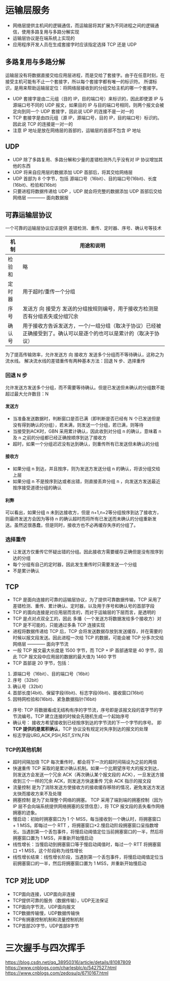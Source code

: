 
# 运输层服务
- 网络层提供主机间的逻辑通信，而运输层将其扩展为不同进程之间的逻辑通信，使用多路复用与多路分解实现
- 运输层协议是在端系统上实现的
- 应用程序开发人员在生成套接字时应该指定选择 TCP 还是 UDP

## 多路复用与多路分解
运输层没有将数据直接交给应用层进程，而是交给了套接字。由于在任意时刻，在接受主机可能有不止一个套接字，所以每个套接字都有唯一的标识符。
所谓标识，是用来帮助运输层定位：将网络层接收到的分组交给主机的哪一个套接字。
- UDP 套接字是由二元组（目的 IP，目的端口号）来标识的，因此即使源 IP 与源端口号不同的 UDP 报文，如果目的 IP 与目的端口号相同，则两个报文会被定向到同一个 UDP 套接字，因此说 UDP 的连接不是一对一的
- TCP 套接字是由四元组（源 IP，源端口号，目的 IP，目的端口号）标识的。因此说 TCP 的连接是一对一的
- 注意 IP 地址是放在网络层的首部的，运输层的首部不包含 IP 地址

## UDP
- UDP 除了多路复用、多路分解和少量的差错检测外几乎没有对 IP 协议增加其他的东西
- UDP 将来自应用层的数据添加 UDP 首部后，将其交给网络层
- UDP 首部为 8 个字节，包括 源端口号（16bit）、目的端口号(16bit)、长度(16bit)、检验和(16bit)
- 只要进程将数据传递给 UDP ，UDP 就会将完整的数据添加 UDP 首部后交给网络层 ———— 面向数据报

## 可靠运输层协议
一个可靠的运输层协议应该提供 差错检测、重传、定时器、序号、确认号等技术

|机  制 |用途和说明|
|------|-------------|
|检验和 |略|
|定时器 |用于超时/重传一个分组|
|序  号 |发送方 向 接受方 发送的分组按规则编号，用于接收方检测是否有分组丢失或分组冗余|
|确认号 |用于接收方告诉发送方，一个/一组分组（取决于协议）已经被正确接受到了。确认可以是逐个的也可以是累计的（取决于协议）|

为了提高传输效率，允许发送方 向 接收方 发送多个分组而不等待确认，这称之为流水线。
解决流水线的差错重传有两种基本方法：回退 N 步、选择重传
### 回退 N 步
允许发送方发送多个分组，而不需要等待确认。但是已发送但未确认的分组数不能超过最大允许数目：N

#### 发送方
- 当准备发送数据时，判断窗口是否已满（即判断是否已经有 N 个已发送但是没有得到确认的分组），若未满，则发送一个分组，若已满，则等待
- 当接受到ACK时，GBN 采用累计确认，因此收到对分组 n 的确认，意味着 n 及 n 之前的分组都已经正确按顺序到达了接收方
- 超时，如果一个分组迟迟没有达到确认，则重传所有已发送但未确认的分组

#### 接收方
- 如果分组 n 到达，并且按序，则为发送方发送分组 n 的确认，将该分组交给上层
- 如果分组 n 不是按序到达或者出错，则直接丢弃分组 n ，向发送方发送最近按序接受道德分组的确认

#### 利弊
可以看出，如果分组 n 未到达接收方，但是 n+1,n+2等分组按序到达了接收方，则最终发送方会因为等待 n 的确认超时而将所有已发送而未确认的分组重新发送。虽然这很愚蠢，但是同时，接收方也不必再缓存失序的分组了。

### 选择重传
- 让发送方仅重传它怀疑出错的分组。因此接收方需要缓存正确但是没有按序到达的分组
- 每个分组有自己的定时器，因此发生重传时只需要发送一个分组
- 不是累计确认

## TCP
- TCP 是面向连接的可靠的运输层协议，为了提供可靠数据传输，TCP 采用了 差错检测、重传、累计确认、定时器，以及用于序号和确认号的首部字段
- TCP 的面向连接是对应用层而言的，而对于运输层的下层而言，是透明的
- TCP 是点对点双全工的，因此 多播（一个发送方将数据发给多个接收方）对 TCP 是不可能的，只能通过多条 TCP 连接实现
- 进程将数据传递给 TCP 后，TCP 会将发送数据存放到发送缓存，并在需要的时候以报文段发送。因此进程一次给 TCP 的数据，可能会被 TCP 分多次交给网络层 ———— 面向字节流
- 一般 TCP 报文最大长度是 1500 字节，而 TCP + IP 首部通常是 40 字节，因此 TCP 报文段中应用层的数据的最大值为 1460 字节
- TCP 首部是 20 字节，包括：
 1. 源端口号（16bit）、目的端口号（16bit）
 2. 序号（32bit）
 3. 确认号（32bit）
 4. 首部长度(4bit)、保留字段(6bit)、标志字段(6bit)、接收窗口(16bit)
 5. 因特网检验和(16bit)、紧急数据指针(16bit)
- 序号: TCP 将数据看成无结构有序的字节流，序号即是该报文段的首字节的字节流编号。TCP 建立连接的时候会先随机生成一个起始序号
- 确认号： 接收方希望接收到已经按序到达的字节流的下一个字节的序号。 即**TCP 提供的是累积确认**，TCP 协议没有规定对失序到达的报文的处理
- 标志字段URG,ACK,PSH,RST,SYN,FIN

### TCP的其他机制
- 超时间隔加倍
TCP 每次重传时，都会将下一次的超时间隔设为之前的两倍
- 快速重传
TCP 采取的是累计确认机制。如果一个比期望序号大的报文到达，则发送方会发送一个冗余 ACK（再次确认某个报文段的 ACK），一旦发送方接收到三个一样的冗余 ACK，则发送方快速重传 冗余 ACK 指示的报文段
- 流量控制
是为了消除发送方使接收方的接收缓存移除的情况，避免发送方发送太快而接收方来不及处理
- 拥塞控制
是为了处理整个网络的拥塞。
TCP 采用了端到端的拥塞控制（因为 IP 层不会向端系统提供网络拥塞的反馈信息），将 TCP 报文段的丢失看作网络拥塞的迹象。
- 慢启动：初始时拥塞窗口为 1 个 MSS，每当接收到一个确认时，将拥塞窗口 + 1 MSS。即每过一个 RTT ，将拥塞窗口×2.慢启动阶段拥塞窗口呈指数增长。当遇到第一个丢包事件，将慢启动阈值定位当前拥塞窗口的一半，然后将拥塞窗口置为 1 MSS，并重新开始慢启动
- 线性增长：当慢启动到拥塞窗口等于慢启动阈值时，每过一个 RTT 将拥塞窗口 +1 MSS，这个阶段称为线性增长
- 线性增长结束：线性增长阶段，当遇到第一个丢包事件，将慢启动阈值定位当前拥塞窗口的一半，然后将拥塞窗口置为 1 MSS，并重新开始慢启动

## TCP 对比 UDP
- TCP面向连接，UDP面向非连接
- TCP提供可靠的服务（数据传输），UDP无法保证
- TCP面向字节流，UDP面向报文
- TCP数据传输慢，UDP数据传输快
- TCP有拥塞控制机制和流量控制机制
- TCP首部20字节，UDP首部8字节

# 三次握手与四次挥手
https://blog.csdn.net/qq_38950316/article/details/81087809  
https://www.cnblogs.com/charlesblc/p/5427527.html  
https://www.cnblogs.com/zedosu/p/6710167.html  
